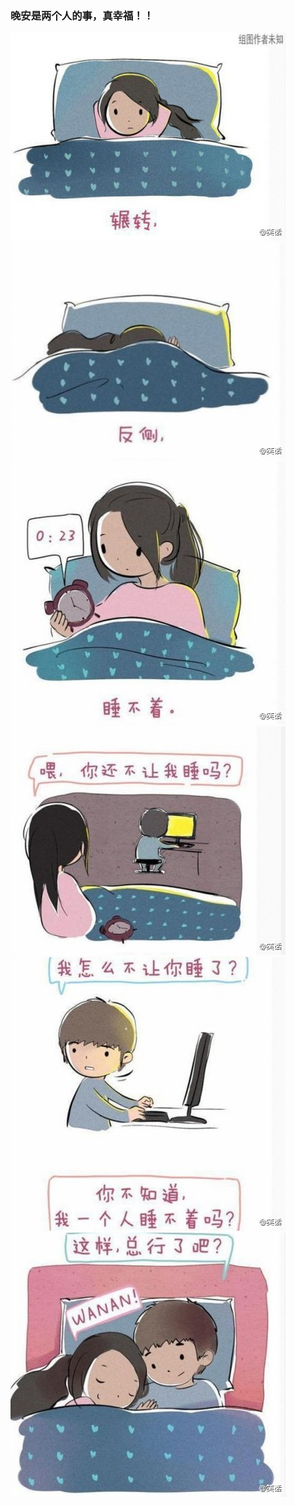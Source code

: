 ### 晚安是两个人的事，真幸福！！
![](img/晚安1.jpg)
![](img/晚安2.jpg)
![](img/晚安3.jpg)
![](img/晚安4.jpg)
![](img/晚安5.jpg)
![](img/晚安6.jpg)
